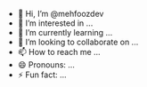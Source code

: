 - 👋 Hi, I’m @mehfoozdev
- 👀 I’m interested in ...
- 🌱 I’m currently learning ...
- 💞️ I’m looking to collaborate on ...
- 📫 How to reach me ...
- 😄 Pronouns: ...
- ⚡ Fun fact: ...

<!---
mehfoozdev/mehfoozdev is a ✨ special ✨ repository because its `README.md` (this file) appears on your GitHub profile.
You can click the Preview link to take a look at your changes.
--->
